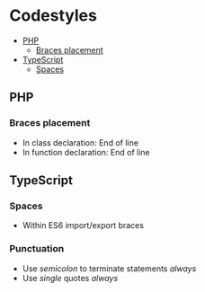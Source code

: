 Codestyles
==========

- [PHP](#php)
  * [Braces placement](#braces-placement)
- [TypeScript](#typescript)
  * [Spaces](#spaces)

## PHP
### Braces placement
* In class declaration: End of line
* In function declaration: End of line

## TypeScript
### Spaces
* Within ES6 import/export braces
### Punctuation
* Use *semicolon* to terminate statements *always*
* Use *single* quotes *always*

